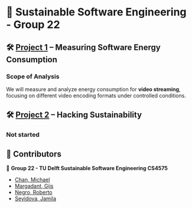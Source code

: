 # 🌱 Sustainable Software Engineering - Group 22  

## 🛠 [Project 1](https://luiscruz.github.io/course_sustainableSE/2025/#project1) – Measuring Software Energy Consumption  

### **Scope of Analysis**
We will measure and analyze energy consumption for **video streaming**, focusing on different video encoding formats under controlled conditions.

## 🛠 [Project 2](https://luiscruz.github.io/course_sustainableSE/2025/#project2) – Hacking Sustainability  

### Not started

## 📢 Contributors  
👥 **Group 22 - TU Delft Sustainable Software Engineering CS4575**  
- [Chan, Michael](https://github.com/yourgithub)  
- [Margadant, Gijs](https://github.com/yourgithub)  
- [Negro, Roberto](https://github.com/RobertoN0)
- [Seyidova, Jamila](https://github.com/JamilaSeyidova) 
